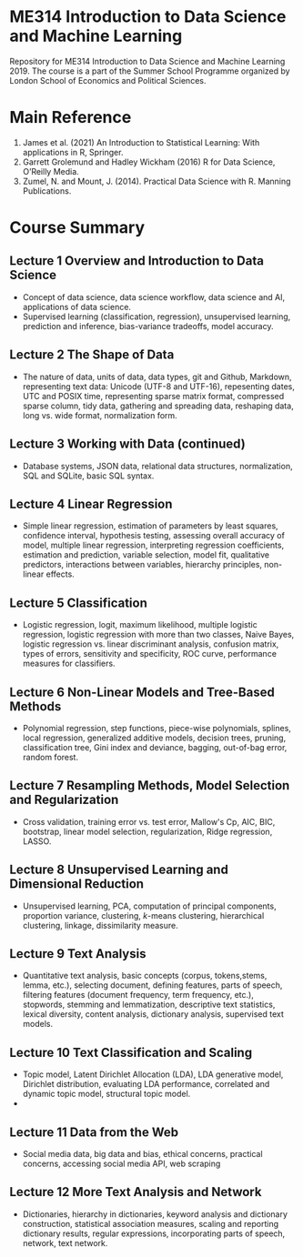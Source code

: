 # ME314 Introduction to Data Science and Machine Learning
Repository for ME314 Introduction to Data Science and Machine Learning 2019. The course is a part of the Summer School Programme organized by London School of Economics and Political Sciences.

# Main Reference
1. James et al. (2021) An Introduction to Statistical Learning: With applications in R, Springer.
2. Garrett Grolemund and Hadley Wickham (2016) R for Data Science, O’Reilly Media.
3. Zumel, N. and Mount, J. (2014). Practical Data Science with R. Manning Publications.

# Course Summary
## Lecture 1 Overview and Introduction to Data Science
- Concept of data science, data science workflow, data science and AI, applications of data science.
- Supervised learning (classification, regression), unsupervised learning, prediction and inference, bias-variance tradeoffs, model accuracy.

## Lecture 2 The Shape of Data
- The nature of data, units of data, data types, git and Github, Markdown, representing text data: Unicode (UTF-8 and UTF-16), repesenting dates, UTC and POSIX time, representing sparse matrix format, compressed sparse column, tidy data, gathering and spreading data, reshaping data, long vs. wide format, normalization form.

## Lecture 3 Working with Data (continued)
- Database systems, JSON data, relational data structures, normalization, SQL and SQLite, basic SQL syntax.

## Lecture 4 Linear Regression
- Simple linear regression, estimation of parameters by least squares, confidence interval, hypothesis testing, assessing overall accuracy of model, multiple linear regression, interpreting regression coefficients, estimation and prediction, variable selection, model fit, qualitative predictors, interactions between variables, hierarchy principles, non-linear effects.

## Lecture 5 Classification
-  Logistic regression, logit, maximum likelihood, multiple logistic regression, logistic regression with more than two classes, Naive Bayes, logistic regression vs. linear discriminant analysis, confusion matrix, types of errors, sensitivity and specificity, ROC curve, performance measures for classifiers.

## Lecture 6 Non-Linear Models and Tree-Based Methods
- Polynomial regression, step functions, piece-wise polynomials, splines, local regression, generalized additive models, decision trees, pruning, classification tree, Gini index and deviance, bagging, out-of-bag error, random forest.

## Lecture 7 Resampling Methods, Model Selection and Regularization
- Cross validation, training error vs. test error, Mallow's Cp, AIC, BIC, bootstrap, linear model selection, regularization, Ridge regression, LASSO.

## Lecture 8 Unsupervised Learning and Dimensional Reduction
- Unsupervised learning, PCA, computation of principal components, proportion variance, clustering, $k$-means clustering, hierarchical clustering, linkage, dissimilarity measure.

## Lecture 9 Text Analysis
- Quantitative text analysis, basic concepts (corpus, tokens,stems, lemma, etc.), selecting document, defining features, parts of speech, filtering features (document frequency, term frequency, etc.), stopwords, stemming and lemmatization, descriptive text statistics, lexical diversity, content analysis, dictionary analysis, supervised text models.

## Lecture 10 Text Classification and Scaling
- Topic model, Latent Dirichlet Allocation (LDA), LDA generative model, Dirichlet distribution, evaluating LDA performance, correlated and dynamic topic model, structural topic model. 
- 
## Lecture 11 Data from the Web
- Social media data, big data and bias, ethical concerns, practical concerns, accessing social media API, web scraping

## Lecture 12 More Text Analysis and Network
- Dictionaries, hierarchy in dictionaries, keyword analysis and dictionary construction, statistical association measures, scaling and reporting dictionary results, regular expressions, incorporating parts of speech, network, text network.
